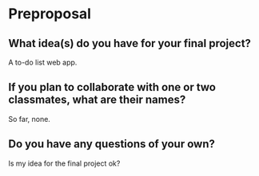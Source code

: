 # Preproposal

## What idea(s) do you have for your final project?

A to-do list web app. 

## If you plan to collaborate with one or two classmates, what are their names?

So far, none.

## Do you have any questions of your own?

Is my idea for the final project ok?
